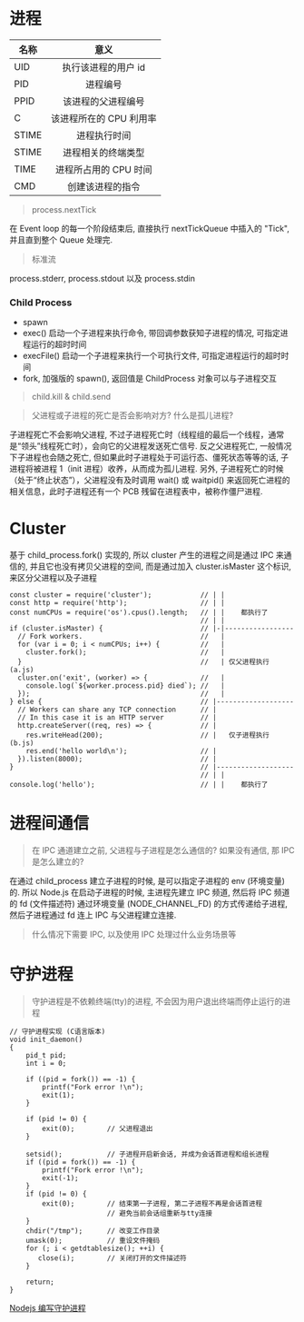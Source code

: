 # 进程

| 名称  |          意义           |
| ----- | :---------------------: |
| UID   |   执行该进程的用户 id   |
| PID   |        进程编号         |
| PPID  |   该进程的父进程编号    |
| C     | 该进程所在的 CPU 利用率 |
| STIME |      进程执行时间       |
| STIME |   进程相关的终端类型    |
| TIME  |  进程所占用的 CPU 时间  |
| CMD   |    创建该进程的指令     |

> process.nextTick

在 Event loop 的每一个阶段结束后, 直接执行 nextTickQueue 中插入的 "Tick", 并且直到整个 Queue 处理完.

> 标准流

process.stderr, process.stdout 以及 process.stdin

### Child Process

- spawn
- exec() 启动一个子进程来执行命令, 带回调参数获知子进程的情况, 可指定进程运行的超时时间
- execFile() 启动一个子进程来执行一个可执行文件, 可指定进程运行的超时时间
- fork, 加强版的 spawn(), 返回值是 ChildProcess 对象可以与子进程交互

> child.kill & child.send

> 父进程或子进程的死亡是否会影响对方? 什么是孤儿进程?

子进程死亡不会影响父进程, 不过子进程死亡时（线程组的最后一个线程，通常是“领头”线程死亡时），会向它的父进程发送死亡信号. 反之父进程死亡, 一般情况下子进程也会随之死亡, 但如果此时子进程处于可运行态、僵死状态等等的话, 子进程将被进程 1（init 进程）收养，从而成为孤儿进程. 另外, 子进程死亡的时候（处于“终止状态”），父进程没有及时调用 wait() 或 waitpid() 来返回死亡进程的相关信息，此时子进程还有一个 PCB 残留在进程表中，被称作僵尸进程.

# Cluster

基于 child_process.fork() 实现的, 所以 cluster 产生的进程之间是通过 IPC 来通信的, 并且它也没有拷贝父进程的空间, 而是通过加入 cluster.isMaster 这个标识, 来区分父进程以及子进程

```
const cluster = require('cluster');            // | |
const http = require('http');                  // | |
const numCPUs = require('os').cpus().length;   // | |    都执行了
                                               // | |
if (cluster.isMaster) {                        // |-|-----------------
  // Fork workers.                             //   |
  for (var i = 0; i < numCPUs; i++) {          //   |
    cluster.fork();                            //   |
  }                                            //   | 仅父进程执行 (a.js)
  cluster.on('exit', (worker) => {             //   |
    console.log(`${worker.process.pid} died`); //   |
  });                                          //   |
} else {                                       // |-------------------
  // Workers can share any TCP connection      // |
  // In this case it is an HTTP server         // |
  http.createServer((req, res) => {            // |
    res.writeHead(200);                        // |   仅子进程执行 (b.js)
    res.end('hello world\n');                  // |
  }).listen(8000);                             // |
}                                              // |-------------------
                                               // | |
console.log('hello');                          // | |    都执行了
```

# 进程间通信

> 在 IPC 通道建立之前, 父进程与子进程是怎么通信的? 如果没有通信, 那 IPC 是怎么建立的?

在通过 child_process 建立子进程的时候, 是可以指定子进程的 env (环境变量) 的. 所以 Node.js 在启动子进程的时候, 主进程先建立 IPC 频道, 然后将 IPC 频道的 fd (文件描述符) 通过环境变量 (NODE_CHANNEL_FD) 的方式传递给子进程, 然后子进程通过 fd 连上 IPC 与父进程建立连接.

> 什么情况下需要 IPC, 以及使用 IPC 处理过什么业务场景等

# 守护进程

> 守护进程是不依赖终端(tty)的进程, 不会因为用户退出终端而停止运行的进程

```
// 守护进程实现 (C语言版本)
void init_daemon()
{
    pid_t pid;
    int i = 0;

    if ((pid = fork()) == -1) {
        printf("Fork error !\n");
        exit(1);
    }

    if (pid != 0) {
        exit(0);        // 父进程退出
    }

    setsid();           // 子进程开启新会话, 并成为会话首进程和组长进程
    if ((pid = fork()) == -1) {
        printf("Fork error !\n");
        exit(-1);
    }
    if (pid != 0) {
        exit(0);        // 结束第一子进程, 第二子进程不再是会话首进程
                        // 避免当前会话组重新与tty连接
    }
    chdir("/tmp");      // 改变工作目录
    umask(0);           // 重设文件掩码
    for (; i < getdtablesize(); ++i) {
       close(i);        // 关闭打开的文件描述符
    }

    return;
}
```

[Nodejs 编写守护进程](https://cnodejs.org/topic/57adfadf476898b472247eac)
